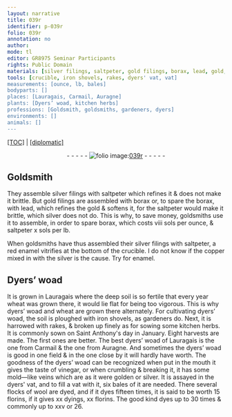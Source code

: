 ```yaml
---
layout: narrative
title: 039r
identifier: p-039r
folio: 039r
annotation: no
author:
mode: tl
editor: GR8975 Seminar Participants
rights: Public Domain
materials: [silver filings, saltpeter, gold filings, borax, lead, gold, silver, red enamel, copper, enamel, Dyers’ woad, dyers’ woad, iron, vinegar, wool]
tools: [crucible, iron shovels, rakes, dyers' vat, vat]
measurements: [ounce, lb, bales]
bodyparts: []
places: [Lauragais, Carmail, Auragne]
plants: [Dyers’ woad, kitchen herbs]
professions: [Goldsmith, goldsmiths, gardeners, dyers]
environments: []
animals: []
---
```


<p><a href="{{ site.baseurl }}/translation/">[TOC]</a> | <a href="{{ site.baseurl }}/texts/p-039r_tc/">[diplomatic]</a></p><div class="folio" align="center">- - - - - <a href="http://gallica.bnf.fr/ark:/12148/btv1b10500001g/f83.image" target="_blank"><img src="https://cu-mkp.github.io/2017-workshop-edition/assets/photo-icon.png" alt="folio image: " style="display:inline-block; margin-bottom:-3px;"/>039r</a> - - - - - </div>  
  

## <span class="pro">Goldsmith</span>

 
They assemble <span class="m">silver filings</span> with <span class="m">saltpeter</span> which refines it & does not make it brittle. But <span class="m">gold filings</span> are assembled with <span class="m">borax</span> or, to spare the <span class="m">borax</span>, with <span class="m">lead</span>, which refines the <span class="m">gold</span> & softens it, for the <span class="m">saltpeter</span> would make it brittle, which <span class="m">silver</span> does not do. This is why, to save money, <span class="pro">goldsmiths</span> use it to assemble, in order to spare <span class="m">borax</span>, which costs viii <span class="cn">sols</span> per <span class="ms">ounce</span>, & <span class="m">saltpeter</span> x <span class="cn">sols</span> per <span class="ms">lb</span>.
 
When <span class="pro">goldsmiths</span> have thus assembled their <span class="m">silver filings</span> with <span class="m">saltpeter</span>, a <span class="m">red enamel</span> vitrifies at the bottom of the <span class="tl">crucible</span>. I do not know if the <span class="m">copper</span> mixed in with the <span class="m">silver</span> is the cause. Try for <span class="m">enamel</span>.
 
 
  

## <span class="m"><span class="pa">Dyers’ woad</span></span>

 
It is grown in <span class="pl">Lauragais</span> where the deep soil is so fertile that every year wheat was grown there, it would lie flat for being too vigorous. This is why <span class="m">dyers’ woad</span> and wheat are grown there alternately. For cultivating <span class="m">dyers’ woad</span>, the soil is ploughed with <span class="tl"><span class="m">iron</span> shovels</span>, as <span class="pro">gardeners</span> do. Next, it is harrowed with <span class="tl">rakes</span>, & broken up finely as for sowing some <span class="pa">kitchen herbs</span>. It is commonly sown on <span class="tmp">Saint Anthony's day in January</span>. Eight harvests are made. The first ones are better. The best <span class="m">dyers’ woad</span> of <span class="pl">Lauragais</span> is the one from <span class="pl">Carmail</span> & the one from <span class="pl">Auragne</span>. And sometimes the <span class="m">dyers’ woad</span> is good in one field & in the one close by it will hardly have worth. The goodness of the <span class="m">dyers’ woad</span> can be recognized when put in the mouth it gives the taste of <span class="m">vinegar</span>, or when crumbling & breaking it, it has some mold—like veins which are as it were golden or silver. It is assayed in the <span class="tl"><span class="pro">dyers</span>' vat</span>, and to fill a <span class="tl">vat</span> with it, six <span class="ms">bales</span> of it are needed. There several flocks of <span class="m">wool</span> are dyed, and if it dyes fifteen times, it is said to be worth 15 <span class="cn">florins</span>, if it gives xx dyings, xx <span class="cn">florins</span>. The good kind dyes up to 30 times & commonly up to xxv or 26.
 
